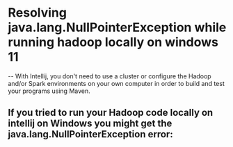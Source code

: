 # Resolving java.lang.NullPointerException while running hadoop locally on windows 11
--
With Intellij, you don't need to use a cluster or configure the Hadoop and/or Spark environments on your own computer in order to build and test your programs using Maven.

If you tried to run your Hadoop code locally on intellij on Windows you might get the java.lang.NullPointerException error:
--
